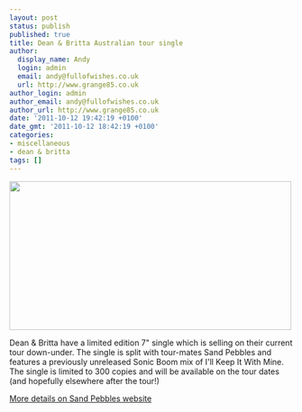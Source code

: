 ```yaml
---
layout: post
status: publish
published: true
title: Dean & Britta Australian tour single
author:
  display_name: Andy
  login: admin
  email: andy@fullofwishes.co.uk
  url: http://www.grange85.co.uk
author_login: admin
author_email: andy@fullofwishes.co.uk
author_url: http://www.grange85.co.uk
date: '2011-10-12 19:42:19 +0100'
date_gmt: '2011-10-12 18:42:19 +0100'
categories:
- miscellaneous
- dean & britta
tags: []
---
```

<p><img src="https://www.fullofwishes.co.uk/wp/wp-content/uploads/2011/10/tumblr_lsvh25Oe8T1qk2ny4.jpg" alt="" title="tumblr_lsvh25Oe8T1qk2ny4" width="500" height="264" class="aligncenter size-full wp-image-2237" /></p>
<p>Dean & Britta have a limited edition 7" single which is selling on their current tour down-under. The single is split with tour-mates Sand Pebbles and features a previously unreleased Sonic Boom mix of I'll Keep It With Mine. The single is limited to 300 copies and will be available on the tour dates (and hopefully elsewhere after the tour!)</p>
<p><a href="http://www.sandpebbles.com.au/post/11291664926/dean-britta-sand-pebbles-split-7-2011">More details on Sand Pebbles website</a></p>
